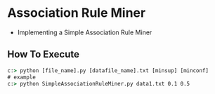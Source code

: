 # Association Rule Miner
* Implementing a Simple Association Rule Miner

## How To Execute
```cmd
c:> python [file_name].py [datafile_name].txt [minsup] [minconf]
# example
c:> python SimpleAssociationRuleMiner.py data1.txt 0.1 0.5
```
